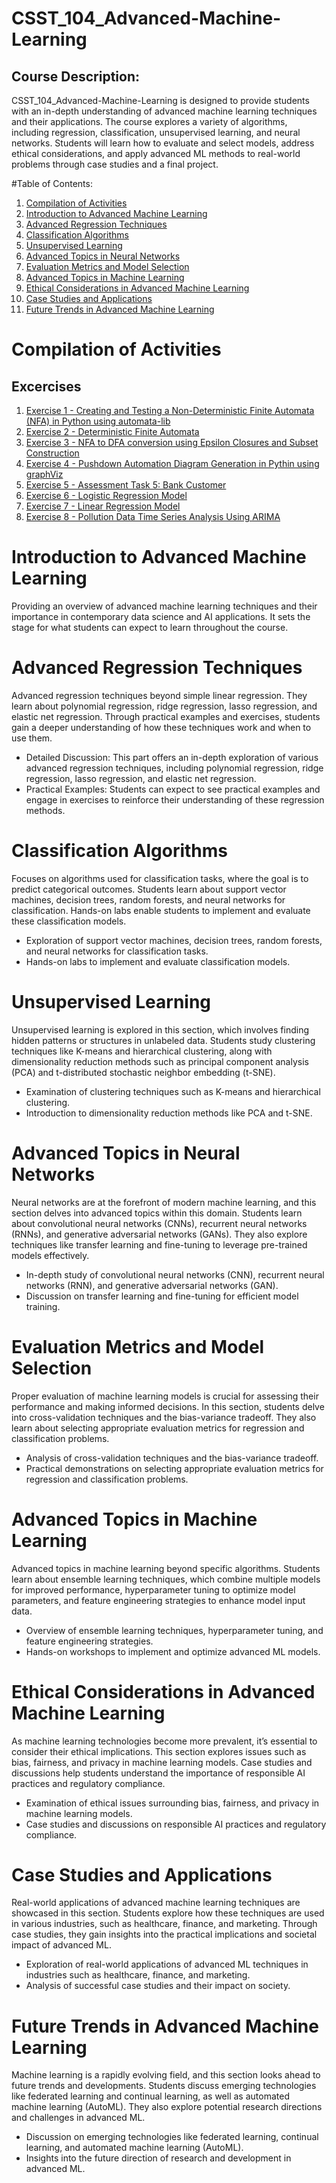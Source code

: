 # CSST_104_Advanced-Machine-Learning

## Course Description: 
CSST_104_Advanced-Machine-Learning is designed to provide students with an in-depth understanding of advanced machine learning techniques and their applications. The course explores a variety of algorithms, including regression, classification, unsupervised learning, and neural networks. Students will learn how to evaluate and select models, address ethical considerations, and apply advanced ML methods to real-world problems through case studies and a final project.

#Table of Contents:
1. [Compilation of Activities](#Compilation-of-Activities)
2. [Introduction to Advanced Machine Learning](#introduction-to-advanced-machine-learning)
3. [Advanced Regression Techniques](#Advanced-Regression-Techniques)
4. [Classification Algorithms](#Classification-Algorithms)
5. [Unsupervised Learning](#Unsupervised-Learning)
6. [Advanced Topics in Neural Networks](#Advanced-Topics-in-Neural-Networks)
7. [Evaluation Metrics and Model Selection](#Evaluation-Metrics-and-Model-Selection)
8. [Advanced Topics in Machine Learning](#Advanced-Topics-in-Machine-Learning)
9. [Ethical Considerations in Advanced Machine Learning](#Ethical-Considerations-in-Advanced-Machine-Learning)
10. [Case Studies and Applications](#Case-studies-and-applications)
11. [Future Trends in Advanced Machine Learning](#Future-Trends-in-Advanced-Machine-Learning)

# Compilation of Activities

## Excercises
1. [Exercise 1 - Creating and Testing a Non-Deterministic Finite Automata (NFA) in Python using automata-lib](https://colab.research.google.com/drive/1bP3HQRU8OC8S6xfM93EC0PgPilryl7xq?usp=drive_link)
2. [Exercise 2 - Deterministic Finite Automata](https://colab.research.google.com/drive/1CT9IEr4HP35bG2-AuMhlcuimJhcaKQ-2?usp=drive_link)
3. [Exercise 3 - NFA to DFA conversion using Epsilon Closures and Subset Construction](https://colab.research.google.com/drive/1zkYh3AlS7WIbmK8ZwG87ausc8NuqprM2?usp=drive_link)
4. [Exercise 4 - Pushdown Automation Diagram Generation in Pythin using graphViz](https://colab.research.google.com/drive/1TVzXQgOFJKGdvkXuj9EIXo-FvwsO4JLq?usp=drive_link)
5. [Exercise 5 - Assessment Task 5: Bank Customer](https://colab.research.google.com/drive/13srC_SUtn6GWefnCHKjdzY0zIA0u9dqC?usp=drive_link)
6. [Exercise 6 - Logistic Regression Model](https://colab.research.google.com/drive/1eTxNCD-xCxSZWWR-oWVLKeDyk7bn72Wz?usp=drive_link)
7. [Exercise 7 - Linear Regression Model](https://colab.research.google.com/drive/1K-uCAbApurbtTKrpXvygmxY-rRXJf2Bh?usp=drive_link)
8. [Exercise 8 - Pollution Data Time Series Analysis Using ARIMA](https://colab.research.google.com/drive/1C7dYtpkKR63jorqKxFJEuocDKwieLi3f)

# Introduction to Advanced Machine Learning
Providing an overview of advanced machine learning techniques and their importance in contemporary data science and AI applications. It sets the stage for what students can expect to learn throughout the course.

# Advanced Regression Techniques
Advanced regression techniques beyond simple linear regression. They learn about polynomial regression, ridge regression, lasso regression, and elastic net regression. Through practical examples and exercises, students gain a deeper understanding of how these techniques work and when to use them.

* Detailed Discussion: This part offers an in-depth exploration of various advanced regression techniques, including polynomial regression, ridge regression, lasso regression, and elastic net regression.
* Practical Examples: Students can expect to see practical examples and engage in exercises to reinforce their understanding of these regression methods.

# Classification Algorithms
Focuses on algorithms used for classification tasks, where the goal is to predict categorical outcomes. Students learn about support vector machines, decision trees, random forests, and neural networks for classification. Hands-on labs enable students to implement and evaluate these classification models.

* Exploration of support vector machines, decision trees, random forests, and neural networks for classification tasks.
* Hands-on labs to implement and evaluate classification models.

# Unsupervised Learning
Unsupervised learning is explored in this section, which involves finding hidden patterns or structures in unlabeled data. Students study clustering techniques like K-means and hierarchical clustering, along with dimensionality reduction methods such as principal component analysis (PCA) and t-distributed stochastic neighbor embedding (t-SNE).

* Examination of clustering techniques such as K-means and hierarchical clustering.
* Introduction to dimensionality reduction methods like PCA and t-SNE.

# Advanced Topics in Neural Networks
Neural networks are at the forefront of modern machine learning, and this section delves into advanced topics within this domain. Students learn about convolutional neural networks (CNNs), recurrent neural networks (RNNs), and generative adversarial networks (GANs). They also explore techniques like transfer learning and fine-tuning to leverage pre-trained models effectively.

* In-depth study of convolutional neural networks (CNN), recurrent neural networks (RNN), and generative adversarial networks (GAN).
* Discussion on transfer learning and fine-tuning for efficient model training.

# Evaluation Metrics and Model Selection
Proper evaluation of machine learning models is crucial for assessing their performance and making informed decisions. In this section, students delve into cross-validation techniques and the bias-variance tradeoff. They also learn about selecting appropriate evaluation metrics for regression and classification problems.

* Analysis of cross-validation techniques and the bias-variance tradeoff.
* Practical demonstrations on selecting appropriate evaluation metrics for regression and classification problems.

# Advanced Topics in Machine Learning
Advanced topics in machine learning beyond specific algorithms. Students learn about ensemble learning techniques, which combine multiple models for improved performance, hyperparameter tuning to optimize model parameters, and feature engineering strategies to enhance model input data.

* Overview of ensemble learning techniques, hyperparameter tuning, and feature engineering strategies.
* Hands-on workshops to implement and optimize advanced ML models.

# Ethical Considerations in Advanced Machine Learning
As machine learning technologies become more prevalent, it’s essential to consider their ethical implications. This section explores issues such as bias, fairness, and privacy in machine learning models. Case studies and discussions help students understand the importance of responsible AI practices and regulatory compliance.

* Examination of ethical issues surrounding bias, fairness, and privacy in machine learning models.
* Case studies and discussions on responsible AI practices and regulatory compliance.

# Case Studies and Applications
Real-world applications of advanced machine learning techniques are showcased in this section. Students explore how these techniques are used in various industries, such as healthcare, finance, and marketing. Through case studies, they gain insights into the practical implications and societal impact of advanced ML.

* Exploration of real-world applications of advanced ML techniques in industries such as healthcare, finance, and marketing.
* Analysis of successful case studies and their impact on society.

# Future Trends in Advanced Machine Learning
Machine learning is a rapidly evolving field, and this section looks ahead to future trends and developments. Students discuss emerging technologies like federated learning and continual learning, as well as automated machine learning (AutoML). They also explore potential research directions and challenges in advanced ML.

* Discussion on emerging technologies like federated learning, continual learning, and automated machine learning (AutoML).
* Insights into the future direction of research and development in advanced ML.
